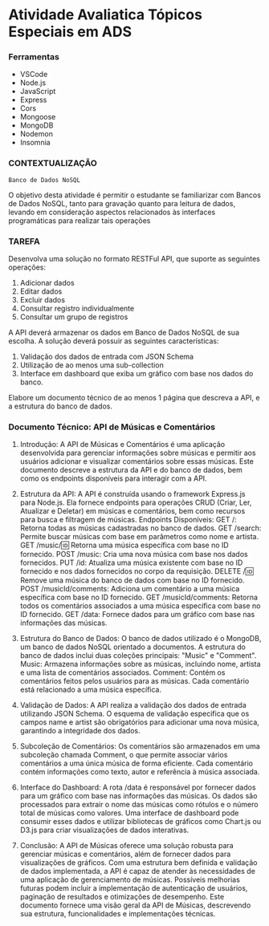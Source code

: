 # Atividade Avaliatica Tópicos Especiais em ADS

### Ferramentas

- VSCode
- Node.js
- JavaScript
- Express
- Cors
- Mongoose
- MongoDB
- Nodemon
- Insomnia

### CONTEXTUALIZAÇÃO

`Banco de Dados NoSQL`

O objetivo desta atividade é permitir o estudante se familiarizar com
Bancos de Dados NoSQL, tanto para gravação quanto para leitura de
dados, levando em consideração aspectos relacionados às interfaces
programáticas para realizar tais operações

### TAREFA

Desenvolva uma solução no formato RESTFul API, que suporte as
seguintes operações:

1. Adicionar dados
2. Editar dados
3. Excluir dados
4. Consultar registro individualmente
5. Consultar um grupo de registros

A API deverá armazenar os dados em Banco de Dados NoSQL de sua escolha.
A solução deverá possuir as seguintes características:

1. Validação dos dados de entrada com JSON Schema
2. Utilização de ao menos uma sub-collection
3. Interface em dashboard que exiba um gráfico com base nos dados do banco.

Elabore um documento técnico de ao menos 1 página que descreva a API, e a estrutura do banco de dados.

### Documento Técnico: API de Músicas e Comentários

1. Introdução:
   A API de Músicas e Comentários é uma aplicação desenvolvida para gerenciar informações sobre músicas e permitir aos usuários adicionar e visualizar comentários sobre essas músicas. Este documento descreve a estrutura da API e do banco de dados, bem como os endpoints disponíveis para interagir com a API.

2. Estrutura da API:
   A API é construída usando o framework Express.js para Node.js. Ela fornece endpoints para operações CRUD (Criar, Ler, Atualizar e Deletar) em músicas e comentários, bem como recursos para busca e filtragem de músicas.
   Endpoints Disponíveis:
   GET /: Retorna todas as músicas cadastradas no banco de dados.
   GET /search: Permite buscar músicas com base em parâmetros como nome e artista.
   GET /music/:id: Retorna uma música específica com base no ID fornecido.
   POST /music: Cria uma nova música com base nos dados fornecidos.
   PUT /id: Atualiza uma música existente com base no ID fornecido e nos dados fornecidos no corpo da requisição.
   DELETE /:id: Remove uma música do banco de dados com base no ID fornecido.
   POST /musicId/comments: Adiciona um comentário a uma música específica com base no ID fornecido.
   GET /musicId/comments: Retorna todos os comentários associados a uma música específica com base no ID fornecido.
   GET /data: Fornece dados para um gráfico com base nas informações das músicas.

3. Estrutura do Banco de Dados:
   O banco de dados utilizado é o MongoDB, um banco de dados NoSQL orientado a documentos. A estrutura do banco de dados inclui duas coleções principais: "Music" e "Comment".
   Music: Armazena informações sobre as músicas, incluindo nome, artista e uma lista de comentários associados.
   Comment: Contém os comentários feitos pelos usuários para as músicas. Cada comentário está relacionado a uma música específica.

4. Validação de Dados:
   A API realiza a validação dos dados de entrada utilizando JSON Schema. O esquema de validação especifica que os campos name e artist são obrigatórios para adicionar uma nova música, garantindo a integridade dos dados.

5. Subcoleção de Comentários:
   Os comentários são armazenados em uma subcoleção chamada Comment, o que permite associar vários comentários a uma única música de forma eficiente. Cada comentário contém informações como texto, autor e referência à música associada.

6. Interface do Dashboard:
   A rota /data é responsável por fornecer dados para um gráfico com base nas informações das músicas. Os dados são processados para extrair o nome das músicas como rótulos e o número total de músicas como valores. Uma interface de dashboard pode consumir esses dados e utilizar bibliotecas de gráficos como Chart.js ou D3.js para criar visualizações de dados interativas.

7. Conclusão:
   A API de Músicas oferece uma solução robusta para gerenciar músicas e comentários, além de fornecer dados para visualizações de gráficos. Com uma estrutura bem definida e validação de dados implementada, a API é capaz de atender às necessidades de uma aplicação de gerenciamento de músicas. Possíveis melhorias futuras podem incluir a implementação de autenticação de usuários, paginação de resultados e otimizações de desempenho.
   Este documento fornece uma visão geral da API de Músicas, descrevendo sua estrutura, funcionalidades e implementações técnicas.
